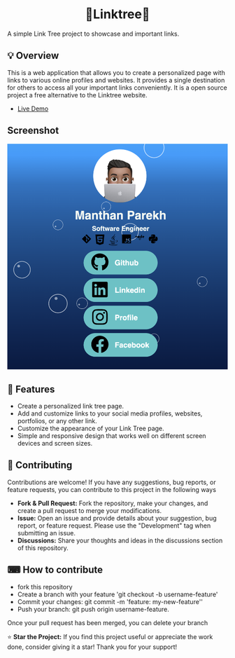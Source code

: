 <h1 align="center">🌲Linktree🌲</h1> 

A simple Link Tree project to showcase and important links.

## 💡 Overview 

This is a web application that allows you to create a personalized page with links to various online profiles and websites. It provides a single destination for others to access all your important links conveniently. It is a open source project a free alternative to the Linktree website. 
- [Live Demo](https://manthanparekh.github.io/linktree-clone/)

## Screenshot 

<p align="center">
    <img src="./img/Screenshot.png" alt="screenshot"/>
</p>

## 🚀️ Features 

- Create a personalized link tree page.
- Add and customize links to your social media profiles, websites, portfolios, or any other link. 
- Customize the appearance  of your Link Tree page. 
- Simple and responsive design that works well on different screen devices and screen sizes.

## 🤔 Contributing 
Contributions are welcome! If you have any suggestions, bug reports, or feature requests, you can contribute to this project in the following ways

- **Fork & Pull Request:** Fork the repository, make your changes, and create a pull request to merge your modifications.
- **Issue:** Open an issue and provide details about your suggestion, bug report, or feature request. Please use the "Development" tag when submitting an issue.
- **Discussions:** Share your thoughts and ideas in the discussions section of this repository.

## ⌨ How to contribute 
- fork this repository 
- Create a branch with your feature 'git checkout -b username-feature'
- Commit your changes: git commit -m 'feature: my-new-feature''
- Push your branch: git push origin username-feature. 

Once your pull request has been merged, you can delete your branch  

⭐️ **Star the Project:** If you find this project useful or appreciate the work done, consider giving it a star! Thank you for your support!
